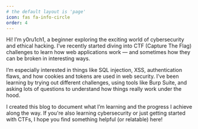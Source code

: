```yaml
---
# the default layout is 'page'
icon: fas fa-info-circle
order: 4
---
```


Hi! I’m y0ru1ch1, a beginner exploring the exciting world of cybersecurity and ethical hacking. I’ve recently started diving into CTF (Capture The Flag) challenges to learn how web applications work — and sometimes how they can be broken in interesting ways.

I’m especially interested in things like SQL injection, XSS, authentication flaws, and how cookies and tokens are used in web security. I’ve been learning by trying out different challenges, using tools like Burp Suite, and asking lots of questions to understand how things really work under the hood.

I created this blog to document what I’m learning and the progress I achieve along the way. If you're also learning cybersecurity or just getting started with CTFs, I hope you find something helpful (or relatable) here!
